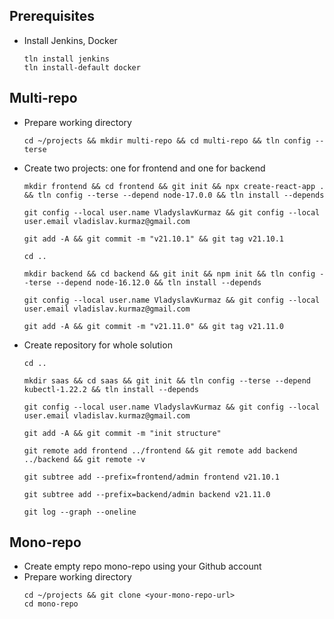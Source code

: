 ## Prerequisites
* Install Jenkins, Docker
  ```
  tln install jenkins
  tln install-default docker
  ```

## Multi-repo
* Prepare working directory
  ```
  cd ~/projects && mkdir multi-repo && cd multi-repo && tln config --terse
  ```
* Create two projects: one for frontend and one for backend
  ```
  mkdir frontend && cd frontend && git init && npx create-react-app . && tln config --terse --depend node-17.0.0 && tln install --depends
  ```
  ```
  git config --local user.name VladyslavKurmaz && git config --local user.email vladislav.kurmaz@gmail.com
  ```
  ```
  git add -A && git commit -m "v21.10.1" && git tag v21.10.1
  ```
  ```
  cd ..
  ```
  ```
  mkdir backend && cd backend && git init && npm init && tln config --terse --depend node-16.12.0 && tln install --depends
  ```
  ```
  git config --local user.name VladyslavKurmaz && git config --local user.email vladislav.kurmaz@gmail.com
  ```
  ```
  git add -A && git commit -m "v21.11.0" && git tag v21.11.0
  ```
  
* Create repository for whole solution
  ```
  cd ..
  ```
  ```
  mkdir saas && cd saas && git init && tln config --terse --depend kubectl-1.22.2 && tln install --depends
  ```
  ```
  git config --local user.name VladyslavKurmaz && git config --local user.email vladislav.kurmaz@gmail.com
  ```
  ```
  git add -A && git commit -m "init structure"
  ```
  ```
  git remote add frontend ../frontend && git remote add backend ../backend && git remote -v
  ```
  ```
  git subtree add --prefix=frontend/admin frontend v21.10.1
  ```
  ```
  git subtree add --prefix=backend/admin backend v21.11.0
  ```
  ```
  git log --graph --oneline
  ```

## Mono-repo
* Create empty repo mono-repo using your Github account
* Prepare working directory
  ```
  cd ~/projects && git clone <your-mono-repo-url>
  cd mono-repo
  ```
